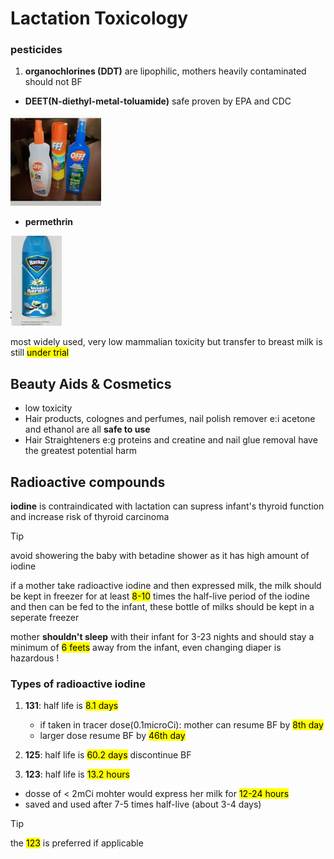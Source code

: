 # Lactation Toxicology

### pesticides
1. **organochlorines (DDT)**
are lipophilic, mothers heavily contaminated should not BF
- **DEET(N-diethyl-metal-toluamide)**
safe proven by EPA and CDC

![](./imgs/DEETex.png)

- **permethrin**

![](./imgs/permethrin.png)

most widely used, very low mammalian toxicity but transfer to breast milk is still <mark>under trial</mark>

## Beauty Aids & Cosmetics
- low toxicity
- Hair products, colognes and perfumes, nail polish remover e:i acetone and ethanol are all **safe to use**
- Hair Straighteners e:g proteins and creatine and nail glue removal have the greatest potential harm

## Radioactive compounds
**iodine** is contraindicated with lactation can supress infant's thyroid function and increase risk of thyroid carcinoma

> [!TIP]
> avoid showering the baby with <makr> betadine shower</makr> as it has high amount of iodine

if a mother take radioactive iodine and then expressed milk, the milk should be kept in freezer for at least <mark>8-10</mark> times the half-live period of the iodine and then can be fed to the infant, these bottle of milks should be kept in a seperate freezer

mother **shouldn't sleep** with their infant for <makr>3-23 nights</mark> and should stay a minimum of <mark>6 feets</mark> away from the infant, even changing diaper is hazardous !

### Types of radioactive iodine
1. **131**: half life is <mark>8.1 days</makr>
    - if taken in tracer dose(0.1microCi): mother can resume BF by <mark>8th day</mark>
    - larger dose resume BF by <mark>46th day</mark>

2. **125**: half life is <mark>60.2 days</mark>
discontinue BF

3. **123**: half life is <mark>13.2 hours</mark>
- dosse of < 2mCi mohter would express her milk for <mark>12-24 hours</mark>
- saved and used after 7-5 times half-live (about 3-4 days)

> [!TIP]
> the <mark>123</mark> is preferred if applicable